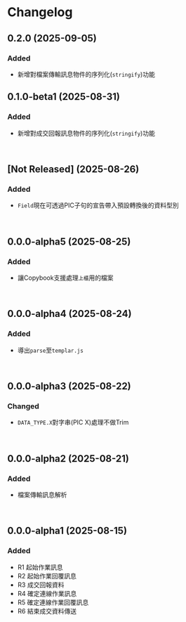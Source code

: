 # Changelog

## 0.2.0 (2025-09-05)

### Added
* 新增對檔案傳輸訊息物件的序列化(`stringify`)功能


## 0.1.0-beta1 (2025-08-31)

### Added
* 新增對成交回報訊息物件的序列化(`stringify`)功能

<br>

## [Not Released] (2025-08-26)

### Added
* `Field`現在可透過PIC子句的宣告帶入預設轉換後的資料型別

<br>

## 0.0.0-alpha5 (2025-08-25)

### Added
* 讓Copybook支援處理`上櫃`用的檔案

<br>

## 0.0.0-alpha4 (2025-08-24)

### Added
* 導出`parse`至`templar.js`

<br>

## 0.0.0-alpha3 (2025-08-22)

### Changed
* `DATA_TYPE.X`對字串(PIC X)處理不做Trim

<br>

## 0.0.0-alpha2 (2025-08-21)

### Added
* 檔案傳輸訊息解析

<br>

## 0.0.0-alpha1 (2025-08-15)

### Added

* R1 起始作業訊息
* R2 起始作業回覆訊息
* R3 成交回報資料
* R4 確定連線作業訊息
* R5 確定連線作業回覆訊息
* R6 結束成交資料傳送


